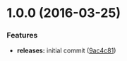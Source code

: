 <a name="1.0.0"></a>
# 1.0.0 (2016-03-25)


### Features

* **releases:** initial commit ([9ac4c81](https://github.com/hypeJunction/Elgg-menus_access/commit/9ac4c81))



